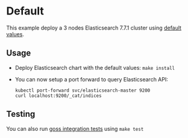 # Default

This example deploy a 3 nodes Elasticsearch 7.7.1 cluster using
[default values][].


## Usage

* Deploy Elasticsearch chart with the default values: `make install`

* You can now setup a port forward to query Elasticsearch API:

  ```
  kubectl port-forward svc/elasticsearch-master 9200
  curl localhost:9200/_cat/indices
  ```


## Testing

You can also run [goss integration tests][] using `make test`


[goss integration tests]: https://github.com/elastic/helm-charts/tree/7.7/elasticsearch/examples/default/test/goss.yaml
[default values]: https://github.com/elastic/helm-charts/tree/7.7/elasticsearch/values.yaml
